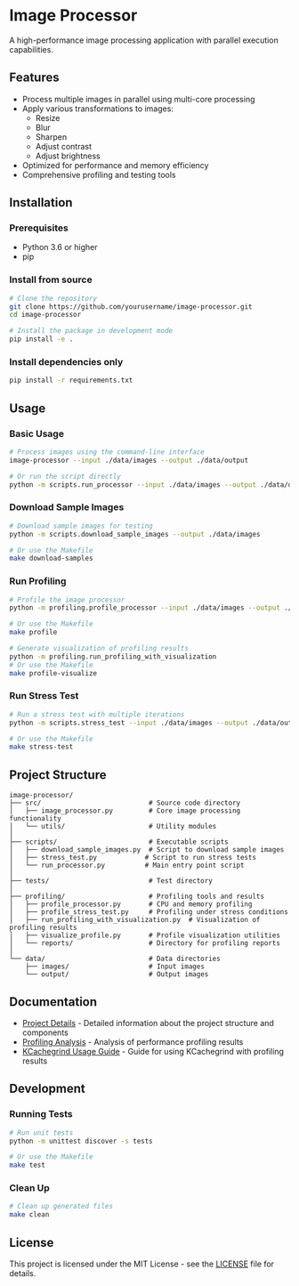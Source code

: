 # Image Processor

A high-performance image processing application with parallel execution capabilities.

## Features

- Process multiple images in parallel using multi-core processing
- Apply various transformations to images:
  - Resize
  - Blur
  - Sharpen
  - Adjust contrast
  - Adjust brightness
- Optimized for performance and memory efficiency
- Comprehensive profiling and testing tools

## Installation

### Prerequisites

- Python 3.6 or higher
- pip

### Install from source

```bash
# Clone the repository
git clone https://github.com/yourusername/image-processor.git
cd image-processor

# Install the package in development mode
pip install -e .
```

### Install dependencies only

```bash
pip install -r requirements.txt
```

## Usage

### Basic Usage

```bash
# Process images using the command-line interface
image-processor --input ./data/images --output ./data/output

# Or run the script directly
python -m scripts.run_processor --input ./data/images --output ./data/output
```

### Download Sample Images

```bash
# Download sample images for testing
python -m scripts.download_sample_images --output ./data/images

# Or use the Makefile
make download-samples
```

### Run Profiling

```bash
# Profile the image processor
python -m profiling.profile_processor --input ./data/images --output ./data/output

# Or use the Makefile
make profile

# Generate visualization of profiling results
python -m profiling.run_profiling_with_visualization
# Or use the Makefile
make profile-visualize
```

### Run Stress Test

```bash
# Run a stress test with multiple iterations
python -m scripts.stress_test --input ./data/images --output ./data/output --iterations 3

# Or use the Makefile
make stress-test
```

## Project Structure

```
image-processor/
├── src/                           # Source code directory
│   ├── image_processor.py         # Core image processing functionality
│   └── utils/                     # Utility modules
│
├── scripts/                       # Executable scripts
│   ├── download_sample_images.py  # Script to download sample images
│   ├── stress_test.py            # Script to run stress tests
│   └── run_processor.py          # Main entry point script
│
├── tests/                         # Test directory
│
├── profiling/                     # Profiling tools and results
│   ├── profile_processor.py       # CPU and memory profiling
│   ├── profile_stress_test.py     # Profiling under stress conditions
│   ├── run_profiling_with_visualization.py  # Visualization of profiling results
│   ├── visualize_profile.py       # Profile visualization utilities
│   └── reports/                   # Directory for profiling reports
│
└── data/                          # Data directories
    ├── images/                    # Input images
    └── output/                    # Output images
```

## Documentation

- [Project Details](project_details.md) - Detailed information about the project structure and components
- [Profiling Analysis](profiling_analysis.md) - Analysis of performance profiling results
- [KCachegrind Usage Guide](kcachegrind_usage_guide.md) - Guide for using KCachegrind with profiling results

## Development

### Running Tests

```bash
# Run unit tests
python -m unittest discover -s tests

# Or use the Makefile
make test
```

### Clean Up

```bash
# Clean up generated files
make clean
```

## License

This project is licensed under the MIT License - see the [LICENSE](LICENSE) file for details.